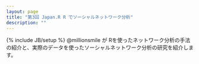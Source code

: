 ```yaml
---
layout: page
title: "第3回 Japan.R R でソーシャルネットワーク分析"
description: ""
---
```

{% include JB/setup %}
@millionsmile が Rを使ったネットワーク分析の手法の紹介と、実際のデータを使ったソーシャルネットワーク分析の研究を紹介します。

